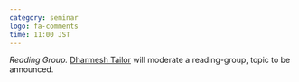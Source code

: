 ```yaml
---
category: seminar
logo: fa-comments
time: 11:00 JST
---
```


*Reading Group.* [Dharmesh Tailor](https://dvtailor.github.io) will moderate a reading-group, topic to be announced.
